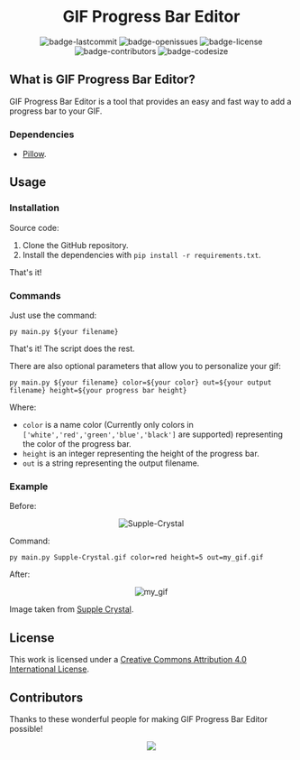<h1 align="center">
  GIF Progress Bar Editor
</h1>

<p align="center">
  <img alt="badge-lastcommit" src="https://img.shields.io/github/last-commit/GaryNLOL/GIF_Progress_Bar_Editor?style=for-the-badge">
  <img alt="badge-openissues" src="https://img.shields.io/github/issues-raw/GaryNLOL/GIF_Progress_Bar_Editor?style=for-the-badge">
  <img alt="badge-license" src="https://img.shields.io/github/license/GaryNLOL/GIF_Progress_Bar_Editor?style=for-the-badge">
  <img alt="badge-contributors" src="https://img.shields.io/github/contributors/GaryNLOL/GIF_Progress_Bar_Editor?style=for-the-badge">
  <img alt="badge-codesize" src="https://img.shields.io/github/languages/code-size/GaryNLOL/GIF_Progress_Bar_Editor?style=for-the-badge">
</p>

## What is GIF Progress Bar Editor?
GIF Progress Bar Editor is a tool that provides an easy and fast way to add a progress bar to your GIF.

### Dependencies
- [Pillow](https://pillow.readthedocs.io/en/stable/#).

## Usage
### Installation
Source code:
1. Clone the GitHub repository.
2. Install the dependencies with `pip install -r requirements.txt`.

That's it!

### Commands
Just use the command:
```python3
py main.py ${your filename}
```

That's it! The script does the rest.

There are also optional parameters that allow you to personalize your gif:
```python3
py main.py ${your filename} color=${your color} out=${your output filename} height=${your progress bar height}
```
Where:
- `color` is a name color (Currently only colors in `['white','red','green','blue','black']` are supported) representing the color of the progress bar.
- `height` is an integer representing the height of the progress bar.
- `out` is a string representing the output filename.

### Example
Before:

<p align="center">
   <img alt="Supple-Crystal" src="https://user-images.githubusercontent.com/46727048/137753081-ce02743a-720e-4200-9b8b-2b540338b8da.gif" />
</p>

Command:

`py main.py Supple-Crystal.gif color=red height=5 out=my_gif.gif`

After:

<p align="center">
   <img alt="my_gif" src="https://user-images.githubusercontent.com/46727048/137754676-2c59810c-d977-4b91-ae4b-959382c36a31.gif" />
</p>

Image taken from [Supple Crystal](https://github.com/GaryNLOL/Supple-Crystal/).

## License
This work is licensed under a [Creative Commons Attribution 4.0 International License](https://github.com/GaryNLOL/GIF_Progress_Bar_Editor/blob/main/LICENSE).

## Contributors
Thanks to these wonderful people for making GIF Progress Bar Editor possible!

<p align="center"><a href="https://github.com/GaryNLOL/GIF_Progress_Bar_Editor/graphs/contributors"><img src="https://contrib.rocks/image?repo=GaryNLOL/GIF_Progress_Bar_Editor" /></a></p>
